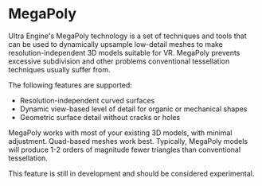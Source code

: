 # MegaPoly

Ultra Engine's MegaPoly technology is a set of techniques and tools that can be used to dynamically upsample low-detail meshes to make resolution-independent 3D models suitable for VR. MegaPoly prevents excessive subdivision and other problems conventional tessellation techniques usually suffer from.

The following features are supported:

- Resolution-independent curved surfaces
- Dynamic view-based level of detail for organic or mechanical shapes
- Geometric surface detail without cracks or holes

MegaPoly works with most of your existing 3D models, with minimal adjustment. Quad-based meshes work best. Typically, MegaPoly models will produce 1-2 orders of magnitude fewer triangles than conventional tessellation.

This feature is still in development and should be considered experimental.
